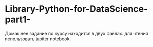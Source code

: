 # Library-Python-for-DataScience-part1-
Домашнее задание по курсу находится в двух файлах. для чтения использовать jupiter notebook.
